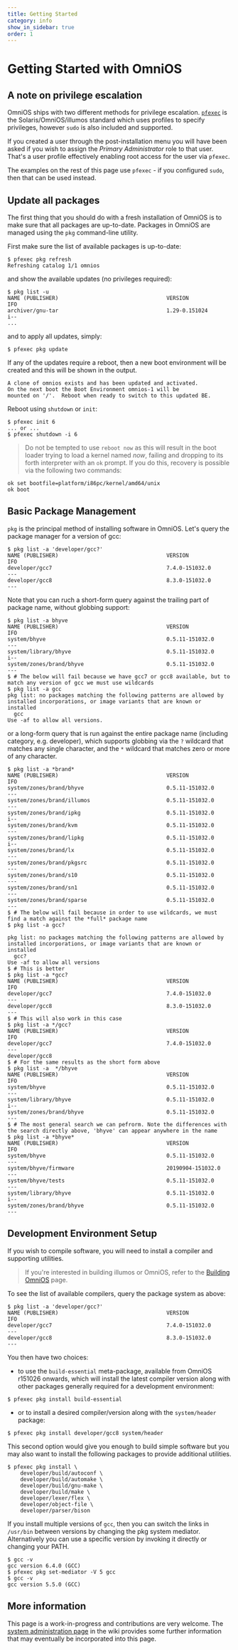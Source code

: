 ```yaml
---
title: Getting Started
category: info
show_in_sidebar: true
order: 1
---
```


# Getting Started with OmniOS

## A note on privilege escalation

OmniOS ships with two different methods for privilege escalation.
[`pfexec`](http://illumos.org/man/pfexec) is the Solaris/OmniOS/illumos
standard which uses profiles to specify privileges, however `sudo` is also
included and supported.

If you created a user through the post-installation menu you
will have been asked if you wish to assign the _Primary Administrator_ role
to that user. That's a user profile effectively enabling root access for
the user via `pfexec`.

The examples on the rest of this page use `pfexec` - if you configured
`sudo`, then that can be used instead.

## Update all packages

The first thing that you should do with a fresh installation of OmniOS is to
make sure that all packages are up-to-date. Packages in OmniOS are managed
using the `pkg` command-line utility.

First make sure the list of available packages is up-to-date:

```terminal
$ pfexec pkg refresh
Refreshing catalog 1/1 omnios
```

and show the available updates (no privileges required):

```terminal
$ pkg list -u
NAME (PUBLISHER)                                  VERSION                    IFO
archiver/gnu-tar                                  1.29-0.151024              i--
...
```

and to apply all updates, simply:

```terminal
$ pfexec pkg update
```

If any of the updates require a reboot, then a new boot environment will be
created and this will be shown in the output.

```terminal
A clone of omnios exists and has been updated and activated.
On the next boot the Boot Environment omnios-1 will be
mounted on '/'.  Reboot when ready to switch to this updated BE.
```

Reboot using `shutdown` or `init`:

```terminal
$ pfexec init 6
... or ...
$ pfexec shutdown -i 6 
```

> Do not be tempted to use `reboot now` as this will result in the boot loader
> trying to load a kernel named _now_, failing and dropping to its forth
> interpreter with an `ok` prompt. If you do this, recovery is possible via
> the following two commands:
```
ok set bootfile=platform/i86pc/kernel/amd64/unix
ok boot
```

## Basic Package Management

`pkg` is the principal method of installing software in OmniOS.
Let's query the package manager for a version of gcc:

```terminal
$ pkg list -a 'developer/gcc?'
NAME (PUBLISHER)                                  VERSION                    IFO
developer/gcc7                                    7.4.0-151032.0             ---
developer/gcc8                                    8.3.0-151032.0             ---
```

Note that you can ruch a short-form query against the trailing part of package 
name, without globbing support:
```
$ pkg list -a bhyve
NAME (PUBLISHER)                                  VERSION                    IFO
system/bhyve                                      0.5.11-151032.0            ---
system/library/bhyve                              0.5.11-151032.0            i--
system/zones/brand/bhyve                          0.5.11-151032.0            ---
$ # The below will fail because we have gcc7 or gcc8 available, but to match any version of gcc we must use wildcards
$ pkg list -a gcc 
pkg list: no packages matching the following patterns are allowed by installed incorporations, or image variants that are known or installed
  gcc
Use -af to allow all versions.
```

or a long-form query that is run against the entire package name (including 
category, e.g. developer), which supports globbing via the `?` wildcard that
matches any single character, and the `*` wildcard that matches zero or more 
of any character.

```terminal
$ pkg list -a *brand*
NAME (PUBLISHER)                                  VERSION                    IFO
system/zones/brand/bhyve                          0.5.11-151032.0            ---
system/zones/brand/illumos                        0.5.11-151032.0            ---
system/zones/brand/ipkg                           0.5.11-151032.0            i--
system/zones/brand/kvm                            0.5.11-151032.0            ---
system/zones/brand/lipkg                          0.5.11-151032.0            i--
system/zones/brand/lx                             0.5.11-151032.0            ---
system/zones/brand/pkgsrc                         0.5.11-151032.0            ---
system/zones/brand/s10                            0.5.11-151032.0            ---
system/zones/brand/sn1                            0.5.11-151032.0            ---
system/zones/brand/sparse                         0.5.11-151032.0            ---
$ # The below will fail because in order to use wildcards, we must find a match against the *full* package name
$ pkg list -a gcc? 
 
pkg list: no packages matching the following patterns are allowed by installed incorporations, or image variants that are known or installed
  gcc?
Use -af to allow all versions
$ # This is better
$ pkg list -a *gcc? 
NAME (PUBLISHER)                                  VERSION                    IFO
developer/gcc7                                    7.4.0-151032.0             ---
developer/gcc8                                    8.3.0-151032.0             ---
$ # This will also work in this case
$ pkg list -a */gcc? 
NAME (PUBLISHER)                                  VERSION                    IFO
developer/gcc7                                    7.4.0-151032.0             ---
developer/gcc8  
$ # For the same results as the short form above
$ pkg list -a  */bhyve 
NAME (PUBLISHER)                                  VERSION                    IFO
system/bhyve                                      0.5.11-151032.0            ---
system/library/bhyve                              0.5.11-151032.0            i--
system/zones/brand/bhyve                          0.5.11-151032.0            ---
$ # The most general search we can pefrorm. Note the differences with the search directly above, 'bhyve' can appear anywhere in the name
$ pkg list -a *bhyve* 
NAME (PUBLISHER)                                  VERSION                    IFO
system/bhyve                                      0.5.11-151032.0            ---
system/bhyve/firmware                             20190904-151032.0          ---
system/bhyve/tests                                0.5.11-151032.0            ---
system/library/bhyve                              0.5.11-151032.0            i--
system/zones/brand/bhyve                          0.5.11-151032.0            ---

```

## Development Environment Setup

If you wish to compile software, you will need to install a 
compiler and supporting utilities. 

> If you're interested in building illumos or OmniOS, refer to
> the [Building OmniOS](/dev/build_instructions.html) page.

To see the list of available compilers, query the package system 
as above:

```terminal
$ pkg list -a 'developer/gcc?'
NAME (PUBLISHER)                                  VERSION                    IFO
developer/gcc7                                    7.4.0-151032.0             ---
developer/gcc8                                    8.3.0-151032.0             ---
```

You then have two choices: 
- to use the `build-essential` meta-package, available 
from OmniOS r151026 onwards, which will  install the latest compiler version 
along with other packages generally required for a development environment:
```terminal
$ pfexec pkg install build-essential
```
- or to install a desired compiler/version along with the `system/header` package:

```terminal
$ pfexec pkg install developer/gcc8 system/header
```

This second option would give you enough to build simple software but you may also 
want to install the following packages to provide additional utilities.

```terminal
$ pfexec pkg install \
	developer/build/autoconf \
	developer/build/automake \
	developer/build/gnu-make \
	developer/build/make \
	developer/lexer/flex \
	developer/object-file \
	developer/parser/bison
```

If you install multiple versions of `gcc`, then you can switch the links in
`/usr/bin` between versions by changing the pkg system mediator. Alternatively
you can use a specific version by invoking it directly or changing your PATH.

```terminal
$ gcc -v
gcc version 6.4.0 (GCC)
$ pfexec pkg set-mediator -V 5 gcc
$ gcc -v
gcc version 5.5.0 (GCC)
```

## More information

This page is a work-in-progress and contributions are very welcome. The
[system administration page](http://wiki.omniosce.org/GeneralAdministration)
in the wiki provides some further information that may eventually be
incorporated into this page.

